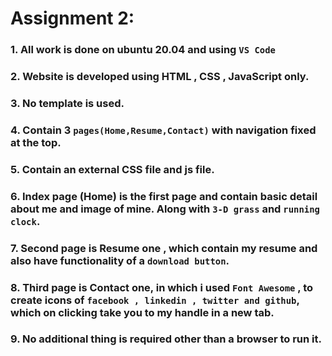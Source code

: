 # Assignment 2:
### 1. All work is done on ubuntu 20.04 and using `VS Code` 
### 2. Website is developed using HTML , CSS , JavaScript only.
### 3. No template is used.
### 4. Contain 3 `pages(Home,Resume,Contact)` with navigation fixed at the top.
### 5. Contain an external CSS file and js file.
### 6. Index page (Home) is the first page and contain basic detail about me and image of mine. Along with `3-D grass` and `running clock`.
### 7. Second page is Resume one , which contain my resume and also have functionality of a `download button`.
### 8. Third page is Contact one, in which i used `Font Awesome` , to create icons of `facebook , linkedin , twitter and github`, which on clicking take you to my handle in a new tab.
### 9. No additional thing is required other than a browser to run it.

 



